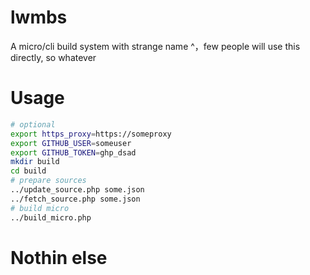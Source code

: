 # lwmbs

A micro/cli build system with strange name ^，few people will use this directly, so whatever

# Usage

```bash
# optional
export https_proxy=https://someproxy
export GITHUB_USER=someuser
export GITHUB_TOKEN=ghp_dsad
mkdir build
cd build
# prepare sources
../update_source.php some.json
../fetch_source.php some.json
# build micro
../build_micro.php
```

# Nothin else
